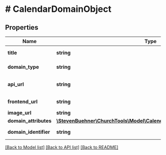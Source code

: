 # # CalendarDomainObject

## Properties

Name | Type | Description | Notes
------------ | ------------- | ------------- | -------------
**title** | **string** | Name of calendar | [optional]
**domain_type** | **string** | ChurchTools domain type | [optional]
**api_url** | **string** | API Endpoint to calendar | [optional]
**frontend_url** | **string** | Frontend link | [optional]
**image_url** | **string** | Image Url | [optional]
**domain_attributes** | [**\StevenBuehner\ChurchTools\Model\CalendarDomainObjectDomainAttributes**](CalendarDomainObjectDomainAttributes.md) |  | [optional]
**domain_identifier** | **string** | ID of Calendar | [optional]

[[Back to Model list]](../../README.md#models) [[Back to API list]](../../README.md#endpoints) [[Back to README]](../../README.md)
